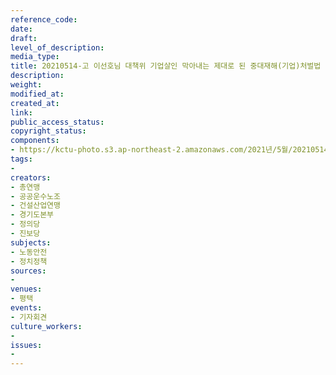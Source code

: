```yaml
---
reference_code: 
date: 
draft: 
level_of_description: 
media_type: 
title: 20210514-고 이선호님 대책위 기업살인 막아내는 제대로 된 중대재해(기업)처벌법 시행령 제정 촉구 기자회견
description: 
weight: 
modified_at: 
created_at: 
link: 
public_access_status: 
copyright_status: 
components:
- https://kctu-photo.s3.ap-northeast-2.amazonaws.com/2021년/5월/20210514-고+이선호님+대책위+기업살인+막아내는+제대로+된+중대재해(기업)처벌법+시행령+제정+촉구+기자회견/_1DX0074.jpg
tags:
- 
creators:
- 총연맹
- 공공운수노조
- 건설산업연맹
- 경기도본부
- 정의당
- 진보당
subjects:
- 노동안전
- 정치정책
sources:
- 
venues:
- 평택
events:
- 기자회견
culture_workers:
- 
issues:
- 
---
```

